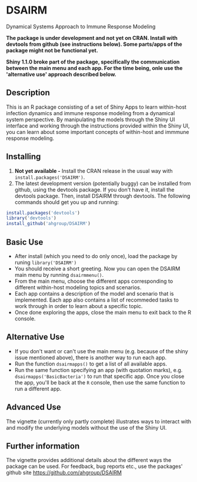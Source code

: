 # DSAIRM
Dynamical Systems Approach to Immune Response Modeling

**The package is under development and not yet on CRAN. Install with devtools from github (see instructions below). Some parts/apps of the package might not be functional yet.**

**Shiny 1.1.0 broke part of the package, specifically the communication between the main menu and each app. For the time being, onle use the 'alternative use' approach described below.**


## Description
This is an R package consisting of a set of Shiny Apps to learn within-host infection dynamics and immune response modeling from a dynamical system perspective. By manipulating the models through the Shiny UI interface and working through the instructions provided within the Shiny UI, you can learn about some important concepts of within-host and immmune response modeling. 

## Installing
1. **Not yet available -** Install the CRAN release in the usual way with `install.packages('DSAIRM')`.
2. The latest development version (potentially buggy) can be installed from github, using the devtools package. If you don't have it, install the devtools package. Then, install DSAIRM through devtools. The following commands should get you up and running:

```r
install.packages('devtools')
library('devtools')
install_github('ahgroup/DSAIRM')
```

## Basic Use
* After install (which you need to do only once), load the package by runing `library('DSAIRM')` 
* You should receive a short greeting. Now you can open the DSAIRM main menu by running `dsairmmenu()`. 
* From the main menu, choose the different apps corresponding to different within-host modeling topics and scenarios.
* Each app contains a description of the model and scenario that is implemented. Each app also contains a list of recommeded tasks to work through in order to learn about a specific topic.
* Once done exploring the apps, close the main menu to exit back to the R console.

## Alternative Use
* If you don't want or can't use the main menu (e.g. because of the shiny issue mentioned above), there is another way to run each app.
* Run the function `dsairmapps()` to get a list of all available apps.
* Run the same function specifying an app (with quotation marks), e.g. `dsairmapps('BasicBacteria')` to run that specific app. Once you close the app, you'll be back at the `R` console, then use the same function to run a different app. 

## Advanced Use
The vignette (currently only partly complete) illustrates ways to interact with and modify the underlying models without the use of the Shiny UI.

## Further information
The vignette provides additional details about the different ways the package can be used.
For feedback, bug reports etc., use the packages' github site https://github.com/ahgroup/DSAIRM
